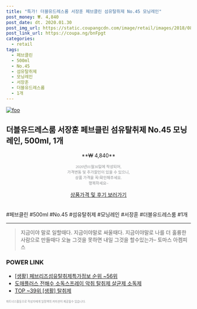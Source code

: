 ```yaml
--- 
title: "특가! 더블유드레스룸 서장훈 페브클린 섬유탈취제 No.45 모닝레인" 
post_money: ₩. 4,840 
post_date: dt. 2020.01.30 
post_img_url: https://static.coupangcdn.com/image/retail/images/2018/08/31/13/1/4def824d-8612-4151-b982-cf25f97464ba.jpg 
post_link_url: https://coupa.ng/bnFpgt 
categories: 
  - retail 
tags: 
  - 페브클린 
  - 500ml 
  - No.45 
  - 섬유탈취제 
  - 모닝레인 
  - 서장훈 
  - 더블유드레스룸 
  - 1개 
--- 
```

[![foo](https://static.coupangcdn.com/image/retail/images/2018/08/31/13/1/4def824d-8612-4151-b982-cf25f97464ba.jpg)](https://coupa.ng/bnFpgt) 

## 더블유드레스룸 서장훈 페브클린 섬유탈취제 No.45 모닝레인, 500ml, 1개 
<p style="text-align: center;">**₩ 4,840**</p> 
<p style="text-align: center;"><span style="color: #898c8f; font-family: Georgia,Times,serif; font-size: 0.75em;">2020년01월30일에 작성되어, <br>가격변동 및 추가할인이 있을 수 있으니,<br> 상품 가격을 꼭!확인해주세요.<br>행복하세요~</span> 
</p>	 
<div markdown="0" style="text-align: center;"><a href="https://coupa.ng/bnFpgt" class="btn btn--success">상품가격 및 후기 보러가기</a></div> 
<br><br> 
  #페브클린 #500ml #No.45 #섬유탈취제 #모닝레인 #서장훈 #더블유드레스룸 #1개 
<hr> 

> 지금이야 말로 일할때다. 지금이야말로 싸울때다. 지금이야말로 나를 더 훌륭한 사람으로 만들때다 오늘 그것을 못하면 내일 그것을 할수있는가–  토마스 아켐피스 


### POWER LINK

* <a href="https://blog.naver.com/sakai111/221770832899" target="_blank"> [생활] 페브리즈섬유탈취제특가정보 순위 ~56위</a>
* <a href="https://blog.naver.com/santokki14/221787864520" target="_blank">도매플러스 전해수 소독스프레이 악취 탈취제 살균제 소독제</a>
* <a href="https://blog.naver.com/an0733/221789624063" target="_blank"> TOP ~39위 [생활] 탈취제</a>

<span style="color: #898c8f; font-family: Georgia,Times,serif; font-size: 0.55em;">파트너스활동으로 작성자에게 일정액의 커미션이 제공될수 있습니다.</span> 
